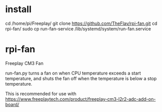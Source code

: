 # install
cd /home/pi/Freeplay/
git clone https://github.com/TheFlav/rpi-fan.git
cd rpi-fan/
sudo cp run-fan-service /lib/systemd/system/run-fan.service


# rpi-fan
Freeplay CM3 Fan

run-fan.py turns a fan on when CPU temperature exceeds a start temperature, and shuts the fan off when the temperature is below a stop temperature.

This is recommended for use with https://www.freeplaytech.com/product/freeplay-cm3-l2r2-adc-add-on-board/
